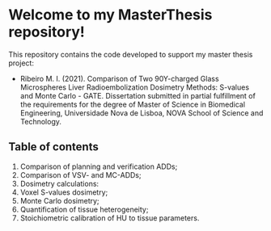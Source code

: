 # Welcome to my MasterThesis repository!

This repository contains the code developed to support my master thesis project:

- Ribeiro M. I. (2021). Comparison of Two 90Y-charged Glass Microspheres Liver
Radioembolization Dosimetry Methods: S-values and Monte Carlo - GATE. Dissertation submitted in partial fulfillment of the requirements for the degree of Master of Science in Biomedical Engineering, Universidade Nova de Lisboa, NOVA School of Science and Technology.


## Table of contents
1. Comparison of planning and verification ADDs;
2. Comparison of VSV- and MC-ADDs;
3. Dosimetry calculations:
  1. Voxel S-values dosimetry;
  2. Monte Carlo dosimetry;
4. Quantification of tissue heterogeneity;
5. Stoichiometric calibration of HU to tissue parameters.
